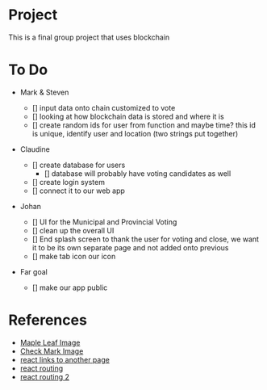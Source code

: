 # Project

This is a final group project that uses blockchain

# To Do
- Mark & Steven
    - [] input data onto chain customized to vote
    - [] looking at how blockchain data is stored and where it is
    - [] create random ids for user from function and maybe time? this id is unique, identify user and location (two strings put together)
- Claudine
    - [] create database for users
        - [] database will probably have voting candidates as well
    - [] create login system
    - [] connect it to our web app
- Johan
    - [] UI for the Municipal and Provincial Voting
    - [] clean up the overall UI
    - [] End splash screen to thank the user for voting and close, we want it to be its own separate page and not added onto previous
    - [] make tab icon our icon

- Far goal
    - [] make our app public




# References
- [Maple Leaf Image](https://www.google.com/url?sa=i&source=images&cd=&ved=2ahUKEwigp5eCjbLnAhXJjp4KHbThAY8QjRx6BAgBEAQ&url=https%3A%2F%2Fen.wikipedia.org%2Fwiki%2FFile%3AMaple_leaf_--_Liberal.svg&psig=AOvVaw361coCyzDhp55neyhPCy6y&ust=1580706576053742)
- [Check Mark Image](https://www.google.com/url?sa=i&source=images&cd=&ved=2ahUKEwj4y4igjbLnAhXZJzQIHZnvAVIQjRx6BAgBEAQ&url=https%3A%2F%2Fsnorkelandstudy.org%2Feligibility-awards%2Fcheck-mark%2F&psig=AOvVaw00pcX2Ttrv30R2Zce4Qsf2&ust=1580706639856498)
- [react links to another page](https://reacttraining.com/react-router/web/guides/quick-start)
- [react routing](https://www.golangprograms.com/how-to-create-simple-react-router-to-navigate-multiple-pages.html)
- [react routing 2](https://reacttraining.com/react-router/web/api/Route)